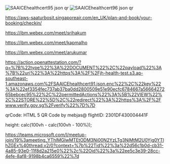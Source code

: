 ![SAAICEhealthcert95 json qr](https://user-images.githubusercontent.com/22941080/123048113-182afb00-d40f-11eb-9275-2c7fcdf31e6a.png)
![SAAICEhealthcert96 json qr](https://user-images.githubusercontent.com/22941080/123048149-237e2680-d40f-11eb-9dd2-809b975df055.png)

https://aws-saaturbosit.singaporeair.com/en_UK/plan-and-book/your-booking/checkin/

https://ibm.webex.com/meet/srihakum

https://ibm.webex.com/meet/kapmalho

https://ibm.webex.com/meet/arukumar

https://action.openattestation.com/?q=%7B%22type%22%3A%22DOCUMENT%22%2C%22payload%22%3A%7B%22uri%22%3A%22https%3A%2F%2Fjh-health-test.s3.ap-southeast-1.amazonaws.com%2FSAAICEhealthcert91.json.enc%22%2C%22key%22%3A%22ef3354fec737ab37ba0dd2800509e51e90ecfc6784667a5666427265bebcec95%22%2C%22permittedActions%22%3A%5B%22VIEW%22%2C%22STORE%22%5D%2C%22redirect%22%3A%22https%3A%2F%2Fwww.verify.gov.sg%2Fverify%22%7D%7D


qrCode: HTML 5 QR Code by mebjas@
flightID: 2301DF430004441F

height: calc(100vh - calc(100vh - 100%));


https://teams.microsoft.com/l/meetup-join/19%3ameeting_YThlMGIwMTEtODM3Ni00N2YzLTg3NjMtM2U0Yjg0YTlhZGEx%40thread.v2/0?context=%7b%22Tid%22%3a%22d56c1b0d-cb31-4a85-93e0-11f8d2a215e0%22%2c%22Oid%22%3a%22ee5c3e39-28cc-4efe-8af8-9198b4ca6559%22%7d
